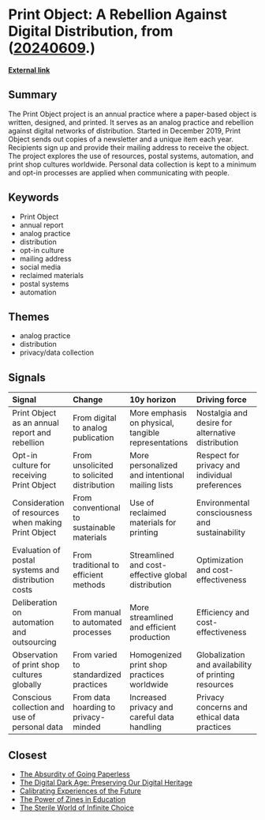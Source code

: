 # __Print Object: A Rebellion Against Digital Distribution__, from ([20240609](https://kghosh.substack.com/p/20240609).)

__[External link](https://www.antistaticpartners.com/print-object)__



## Summary

The Print Object project is an annual practice where a paper-based object is written, designed, and printed. It serves as an analog practice and rebellion against digital networks of distribution. Started in December 2019, Print Object sends out copies of a newsletter and a unique item each year. Recipients sign up and provide their mailing address to receive the object. The project explores the use of resources, postal systems, automation, and print shop cultures worldwide. Personal data collection is kept to a minimum and opt-in processes are applied when communicating with people.

## Keywords

* Print Object
* annual report
* analog practice
* distribution
* opt-in culture
* mailing address
* social media
* reclaimed materials
* postal systems
* automation

## Themes

* analog practice
* distribution
* privacy/data collection

## Signals

| Signal                                              | Change                                     | 10y horizon                                         | Driving force                                        |
|:----------------------------------------------------|:-------------------------------------------|:----------------------------------------------------|:-----------------------------------------------------|
| Print Object as an annual report and rebellion      | From digital to analog publication         | More emphasis on physical, tangible representations | Nostalgia and desire for alternative distribution    |
| Opt-in culture for receiving Print Object           | From unsolicited to solicited distribution | More personalized and intentional mailing lists     | Respect for privacy and individual preferences       |
| Consideration of resources when making Print Object | From conventional to sustainable materials | Use of reclaimed materials for printing             | Environmental consciousness and sustainability       |
| Evaluation of postal systems and distribution costs | From traditional to efficient methods      | Streamlined and cost-effective global distribution  | Optimization and cost-effectiveness                  |
| Deliberation on automation and outsourcing          | From manual to automated processes         | More streamlined and efficient production           | Efficiency and cost-effectiveness                    |
| Observation of print shop cultures globally         | From varied to standardized practices      | Homogenized print shop practices worldwide          | Globalization and availability of printing resources |
| Conscious collection and use of personal data       | From data hoarding to privacy-minded       | Increased privacy and careful data handling         | Privacy concerns and ethical data practices          |

## Closest

* [The Absurdity of Going Paperless](795f331de0f04c70bc309ec865fa1769)
* [The Digital Dark Age: Preserving Our Digital Heritage](86e67181c4dcbce08848023aa2929bcb)
* [Calibrating Experiences of the Future](60ca937aa44bdaf31b5128e3b4f01fe9)
* [The Power of Zines in Education](53d3d1e4dcdbada5d087e49faadec607)
* [The Sterile World of Infinite Choice](7b316ebe449187b79e519a8c6d12a2cd)
